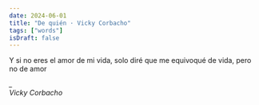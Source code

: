 ```yaml
---
date: 2024-06-01
title: "De quién · Vicky Corbacho"
tags: ["words"]
isDraft: false
---
```


Y si no eres el amor de mi vida, solo diré que me equivoqué de vida, pero no de amor

*_*  
*Vicky Corbacho*
